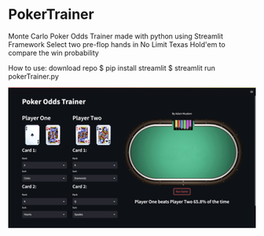 # PokerTrainer
Monte Carlo Poker Odds Trainer made with python using Streamlit Framework
Select two pre-flop hands in No Limit Texas Hold'em to compare the win probability 

How to use:
download repo
$ pip install streamlit
$ streamlit run pokerTrainer.py

![alt text](https://github.com/AdamMualem/PokerTrainer/blob/main/pokerTrainerScreenShot.png?raw=true)
